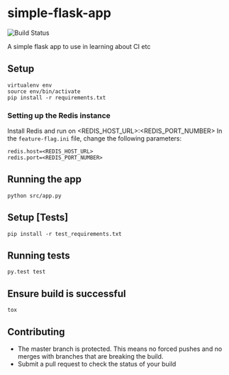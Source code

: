 # simple-flask-app

![Build Status](https://travis-ci.org/rchakra3/simple-flask-app.svg?branch=master)

A simple flask app to use in learning about CI etc

## Setup

```
virtualenv env
source env/bin/activate
pip install -r requirements.txt
```

### Setting up the Redis instance
Install Redis and run on <REDIS_HOST_URL>:<REDIS_PORT_NUMBER>
In the `feature-flag.ini` file, change the following parameters:
```
redis.host=<REDIS_HOST_URL>
redis.port=<REDIS_PORT_NUMBER>
```

## Running the app

```
python src/app.py
```

## Setup [Tests]

```
pip install -r test_requirements.txt
```

## Running tests

```
py.test test
```

## Ensure build is successful

```
tox
```

## Contributing

- The master branch is protected. This means no forced pushes and no merges with branches that are breaking the build.
- Submit a pull request to check the status of your build